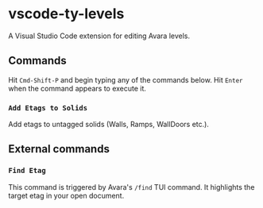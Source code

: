 # vscode-ty-levels

A Visual Studio Code extension for editing Avara levels.

## Commands

Hit `Cmd-Shift-P` and begin typing any of the commands below. Hit `Enter` when the command appears to execute it.

### `Add Etags to Solids`

Add etags to untagged solids (Walls, Ramps, WallDoors etc.).

## External commands

### `Find Etag`

This command is triggered by Avara's `/find` TUI command. It highlights the target etag in your open document.
